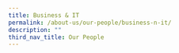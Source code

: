 ```yaml
---
title: Business & IT
permalink: /about-us/our-people/business-n-it/
description: ""
third_nav_title: Our People
---
```


